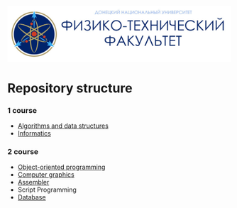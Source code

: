 ![](donnu.jpg)
# Repository structure
### 1 course 
* [Algorithms and data structures](https://github.com/IlonaZellka/DonNU/tree/main/course_1/algorithms_and_data_structures)
* [Informatics](https://github.com/IlonaZellka/DonNU/tree/main/course_1/informatics)
### 2 course
* [Object-oriented programming](https://github.com/IlonaZellka/DonNU/tree/main/course_2/oop)
* [Computer graphics](https://github.com/IlonaZellka/DonNU/tree/main/course_2/computer_graphics)
* [Assembler](https://github.com/IlonaZellka/DonNU/tree/main/course_2/assembler)
* Script Programming
* [Database](https://github.com/Zellka/DonNU/tree/main/course_2/database)
